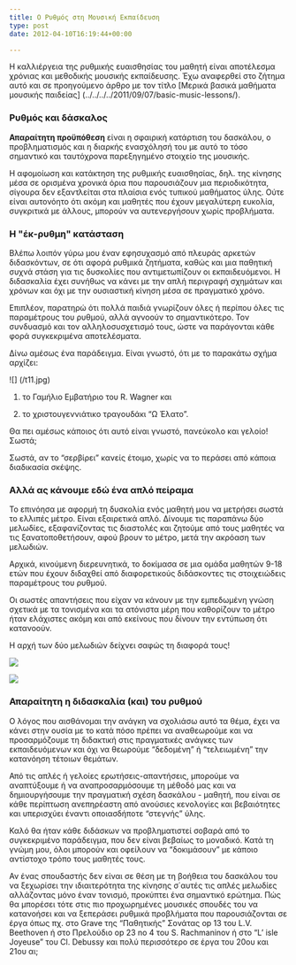 ```yaml
---
title: Ο Ρυθμός στη Μουσική Εκπαίδευση
type: post
date: 2012-04-10T16:19:44+00:00

---
```

Η καλλιέργεια της ρυθμικής ευαισθησίας του μαθητή είναι αποτέλεσμα χρόνιας και μεθοδικής μουσικής εκπαίδευσης. Έχω αναφερθεί στο ζήτημα αυτό και σε προηγούμενο άρθρο με τον τίτλο [Μερικά βασικά μαθήματα μουσικής παιδείας] (../../../../2011/09/07/basic-music-lessons/).

### Ρυθμός και δάσκαλος

**Απαραίτητη προϋπόθεση** είναι η σφαιρική κατάρτιση του δασκάλου, ο προβληματισμός και η διαρκής ενασχόλησή του με αυτό το τόσο σημαντικό και ταυτόχρονα παρεξηγημένο στοιχείο της μουσικής.

Η αφομoίωση και κατάκτηση της ρυθμικής ευαισθησίας, δηλ. της κίνησης μέσα σε ορισμένα χρονικά όρια που παρουσιάζουν μια περιοδικότητα, σίγουρα δεν εξαντλείται στα πλαίσια ενός τυπικού μαθήματος ύλης. Ούτε είναι αυτονόητο ότι ακόμη και μαθητές που έχουν μεγαλύτερη ευκολία, συγκριτικά με άλλους, μπορούν να αυτενεργήσουν χωρίς προβλήματα.

### Η **"έκ-ρυθμη"** κατάσταση

Βλέπω λοιπόν γύρω μου έναν εφησυχασμό από πλευράς αρκετών διδασκόντων, σε ότι αφορά ρυθμικά ζητήματα, καθώς και μια παθητική συχνά στάση για τις δυσκολίες που αντιμετωπίζουν οι εκπαιδευόμενοι. Η διδασκαλία έχει συνήθως να κάνει με την απλή περιγραφή σχημάτων και χρόνων και όχι με την ουσιαστική κίνηση μέσα σε πραγματικό χρόνο.

Επιπλέον, παρατηρώ ότι πολλά παιδιά γνωρίζουν όλες ή περίπου όλες τις παραμέτρους του ρυθμού, αλλά αγνοούν το σημαντικότερο. Τον συνδυασμό και τον αλληλοσυσχετισμό τους, ώστε να παράγονται κάθε φορά συγκεκριμένα αποτελέσματα.

Δίνω αμέσως ένα παράδειγμα. Είναι γνωστό, ότι με το παρακάτω σχήμα αρχίζει:

![] (/t11.jpg)

1) το Γαμήλιο Εμβατήριο του R. Wagner και

2) το χριστουγεννιάτικο τραγουδάκι &#8220;Ω Έλατο&#8221;.

Θα πει αμέσως κάποιος ότι αυτό είναι γνωστό, πανεύκολο και γελοίο! Σωστά;

Σωστά, αν το &#8220;σερβίρει&#8221; κανείς έτοιμο, χωρίς να το περάσει από κάποια διαδικασία σκέψης.

### Αλλά ας κάνουμε εδώ ένα απλό πείραμα

Το επινόησα με αφορμή τη δυσκολία ενός μαθητή μου να μετρήσει σωστά το ελλιπές μέτρο. Είναι εξαιρετικά απλό. Δίνουμε τις παραπάνω δύο μελωδίες, εξαφανίζοντας τις διαστολές και ζητούμε από τους μαθητές να τις ξανατοποθετήσουν, αφού βρουν το μέτρο, μετά την ακρόαση των μελωδιών.

Αρχικά, κινούμενη διερευνητικά, το δοκίμασα σε μια ομάδα μαθητών 9-18 ετών που έχουν διδαχθεί από διαφορετικούς διδάσκοντες τις στοιχειώδεις παραμέτρους του ρυθμού.

Οι σωστές απαντήσεις που είχαν να κάνουν με την εμπεδωμένη γνώση σχετικά με τα τονισμένα και τα ατόνιστα μέρη που καθορίζουν το μέτρο ήταν ελάχιστες ακόμη και από εκείνους που δίνουν την εντύπωση ότι κατανοούν.

Η αρχή των δύο μελωδιών δείχνει σαφώς τη διαφορά τους!

![](/t124.jpg)

![](/t134.jpg)

### Απαραίτητη η διδασκαλία (και) του ρυθμού

Ο λόγος που αισθάνομαι την ανάγκη να σχολιάσω αυτό τα θέμα, έχει να κάνει στην ουσία με το κατά πόσο πρέπει να αναθεωρούμε και να προσαρμόζουμε τη διδακτική στις πραγματικές ανάγκες των εκπαιδευόμενων και όχι να θεωρούμε &#8220;δεδομένη&#8221; ή &#8220;τελειωμένη&#8221; την κατανόηση τέτοιων θεμάτων.

Από τις απλές ή γελοίες ερωτήσεις-απαντήσεις, μπορούμε να αναπτύξουμε ή να αναπροσαρμόσουμε τη μέθοδό μας και να δημιουργήσουμε την πραγματική σχέση δασκάλου - μαθητή, που είναι σε κάθε περίπτωση ανεπηρέαστη από ανούσιες κενολογίες και βεβαιότητες και υπερισχύει έναντι οποιασδήποτε &#8220;στεγνής&#8221; ύλης.

Καλό θα ήταν κάθε διδάσκων να προβληματιστεί σοβαρά από το συγκεκριμένο παράδειγμα, που δεν είναι βεβαίως το μοναδικό. Κατά τη γνώμη μου, όλοι μπορούν και οφείλουν να &#8220;δοκιμάσουν&#8221; με κάποιο αντίστοχο τρόπο τους μαθητές τους.

Αν ένας σπουδαστής δεν είναι σε θέση με τη βοήθεια του δασκάλου του να ξεχωρίσει την ιδιαιτερότητα της κίνησης σ΄αυτές τις απλές μελωδίες αλλάζοντας μόνο έναν τονισμό, προκύπτει ένα σημαντικό ερώτημα. Πώς θα μπορέσει τότε στις πιο προχωρημένες μουσικές σπουδές του να κατανοήσει και να ξεπεράσει ρυθμικά προβλήματα που παρουσιάζονται σε έργα όπως πχ. στο Grave της &#8220;Παθητικής&#8221; Σονάτας op 13 του L.V. Beethoven ή στο Πρελούδιο op 23 no 4 του S. Rachmaninov ή στο &#8220;L&#8217; isle Joyeuse&#8221; του Cl. Debussy και πολύ περισσότερο σε έργα του 20ου και 21ου αι;


 [5]: http://www.openart.eu/2012/02/12/%CE%BF-%CE%B4%CE%AC%CF%83%CE%BA%CE%B1%CE%BB%CE%BF%CF%82-%CE%BF-%CE%BC%CE%B1%CE%B8%CE%B7%CF%84%CE%AE%CF%82-%CE%BA%CE%B1%CE%B9-%CE%B7-%CE%B5%CE%BA%CF%80%CE%B1%CE%AF%CE%B4%CE%B5%CF%85%CF%83%CE%B7/#more-3679
